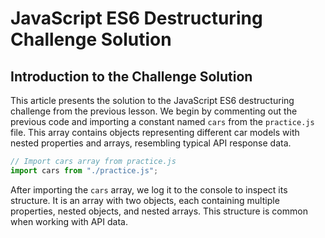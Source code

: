 # JavaScript ES6 Destructuring Challenge Solution

## Introduction to the Challenge Solution

This article presents the solution to the JavaScript ES6 destructuring challenge from the previous lesson. We begin by commenting out the previous code and importing a constant named `cars` from the `practice.js` file. This array contains objects representing different car models with nested properties and arrays, resembling typical API response data.

```js
// Import cars array from practice.js
import cars from "./practice.js";
```

After importing the `cars` array, we log it to the console to inspect its structure. It is an array with two objects, each containing multiple properties, nested objects, and nested arrays. This structure is common when working with API data.

